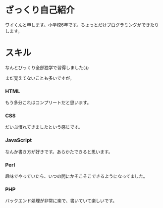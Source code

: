 # ざっくり自己紹介
ワイくんと申します。小学校6年です。ちょっとだけプログラミングができたりします。

# スキル
なんとびっくり全部独学で習得しました(ぉ

まだ覚えてないことも多いですが。

### HTML
もう多分これはコンプリートだと思います。

### CSS
だいぶ慣れてきましたという感じです。

### JavaScript
なんか書き方が好きです。あらかたできると思います。

### Perl
趣味でやっていたら、いつの間にかそこそこできるようになってました。

### PHP
バックエンド処理が非常に楽で、書いていて楽しいです。
